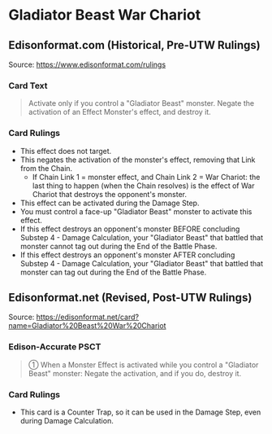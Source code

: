 # Gladiator Beast War Chariot

## Edisonformat.com (Historical, Pre-UTW Rulings)

Source: https://www.edisonformat.com/rulings

### Card Text

> Activate only if you control a "Gladiator Beast" monster. Negate the activation of an Effect Monster's effect, and destroy it.

### Card Rulings

*   This effect does not target.
*   This negates the activation of the monster's effect, removing that Link from the Chain.
    *   If Chain Link 1 = monster effect, and Chain Link 2 = War Chariot: the last thing to happen (when the Chain resolves) is the effect of War Chariot that destroys the opponent's monster.
*   This effect can be activated during the Damage Step.
*   You must control a face-up "Gladiator Beast" monster to activate this effect.
*   If this effect destroys an opponent's monster BEFORE concluding Substep 4 - Damage Calculation, your "Gladiator Beast" that battled that monster cannot tag out during the End of the Battle Phase.
*   If this effect destroys an opponent's monster AFTER concluding Substep 4 - Damage Calculation, your "Gladiator Beast" that battled that monster can tag out during the End of the Battle Phase.

## Edisonformat.net (Revised, Post-UTW Rulings)

Source: https://edisonformat.net/card?name=Gladiator%20Beast%20War%20Chariot

### Edison-Accurate PSCT

> ① When a Monster Effect is activated while you control a "Gladiator Beast" monster:
> Negate the activation, and if you do, destroy it.

### Card Rulings

*   This card is a Counter Trap, so it can be used in the Damage Step, even during Damage Calculation.
            